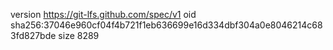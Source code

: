 version https://git-lfs.github.com/spec/v1
oid sha256:37046e960cf04f4b721f1eb636699e16d334dbf304a0e8046214c683fd827bde
size 8289
